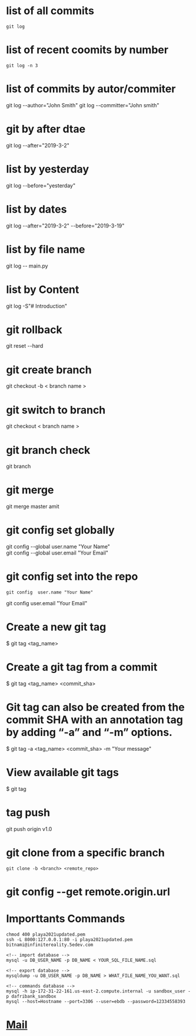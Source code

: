 # list of all commits
    git log

# list of recent coomits by number
    git log -n 3

# list of commits by autor/commiter
   git log --author="John Smith"
   git log --committer="John smith"

# git by after dtae

  git log --after="2019-3-2"

# list by yesterday

  git log --before="yesterday"

# list by dates

  git log --after="2019-3-2" --before="2019-3-19"

# list by file name
  
  git log -- main.py

# list by Content

git log -S"# Introduction"


# git rollback 

git reset --hard <Commit id>


# git create branch

  git checkout -b < branch name >

# git switch to branch
  
  git checkout < branch name >

# git branch check

  git branch


# git merge
  
 git merge master amit
    
  # git config set globally

   git config --global user.name "Your Name"   
   git config --global user.email "Your Email"  

 # git config set into the repo
  
    git config  user.name "Your Name"   
   git config    user.email "Your Email"    

    
  # Create a new git tag

$ git tag <tag_name>


# Create a git tag from a commit


$ git tag <tag_name> <commit_sha>

# Git tag can also be created from the commit SHA with an annotation tag by adding “-a” and “-m” options.

$ git tag -a <tag_name> <commit_sha> -m "Your message"
 

# View available git tags

  $ git tag
  
# tag push

  git push origin v1.0
    
# git clone from a specific branch
    
    git clone -b <branch> <remote_repo>
    
# git config --get remote.origin.url    
    

# Importtants Commands
    chmod 400 playa2021updated.pem
    ssh -L 8000:127.0.0.1:80 -i playa2021updated.pem bitnami@infinitereality.5edev.com
     
    <!-- import database -->
    mysql -u DB_USER_NAME -p DB_NAME < YOUR_SQL_FILE_NAME.sql

    <!-- export database -->
    mysqldump -u DB_USER_NAME -p DB_NAME > WHAT_FILE_NAME_YOU_WANT.sql
    
    <!-- commands database -->
    mysql -h ip-172-31-22-161.us-east-2.compute.internal -u sandbox_user -p dafribank_sandbox
    mysql --host=Hostname --port=3306 --user=ebdb --password=12334558393



    
 # <a target="_blank" href="mailto:no-one@snai1mai1.com?subject=look at this website&body=Hi, I found this website and thought you might like it https://github.com/ameetroy/git">Mail</a>   
